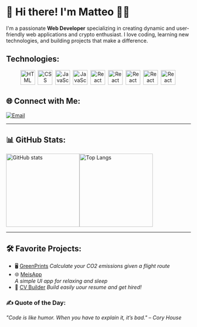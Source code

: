 # 👋 Hi there! I'm Matteo 👨‍💻

I'm a passionate **Web Developer** specializing in creating dynamic and user-friendly web applications and crypto enthusiast. I love coding, learning new technologies, and building projects that make a difference.



## Technologies:       
   <div align="center">
  <img src="https://cdn.jsdelivr.net/gh/devicons/devicon/icons/html5/html5-original.svg" title="HTML5" alt="HTML" width="40" height="40"/>&nbsp;
  <img src="https://cdn.jsdelivr.net/gh/devicons/devicon/icons/css3/css3-original.svg" title="CSS3" alt="CSS" width="40" height="40"/>&nbsp;
  <img src="https://cdn.jsdelivr.net/gh/devicons/devicon/icons/javascript/javascript-original.svg" title="JavaScript" alt="JavaScript" width="40" height="40"/>&nbsp;
  <img src="https://cdn.jsdelivr.net/gh/devicons/devicon@latest/icons/typescript/typescript-original.svg" title="TypeScript" alt="JavaScript" width="40" height="40"/>&nbsp;
  <img src="https://cdn.jsdelivr.net/gh/devicons/devicon/icons/react/react-original.svg" title="React" alt="React" width="40" height="40"/>&nbsp;
  <img src="https://cdn.jsdelivr.net/gh/devicons/devicon@latest/icons/tailwindcss/tailwindcss-original.svg"  title="Tailwind" alt="React" width="40" height="40"/>&nbsp;
   <img src="https://cdn.jsdelivr.net/gh/devicons/devicon@latest/icons/sass/sass-original.svg" title="SASS" alt="React" width="40" height="40"/>&nbsp;
    <img src="https://cdn.jsdelivr.net/gh/devicons/devicon@latest/icons/git/git-original.svg" title="Git" alt="React" width="40" height="40"/>&nbsp;
  <img src="https://cdn.jsdelivr.net/gh/devicons/devicon@latest/icons/nodejs/nodejs-original-wordmark.svg" title="Node.js" alt="React" width="40" height="40"/>&nbsp;      
</div>


## 🌐 Connect with Me:
[![Email](https://img.shields.io/badge/Email-Contact-blue)](mailto:matteonegridev@gmail.com)


---

## 📊 GitHub Stats:
<div style="display:flex">
  <img src="https://github-readme-stats.vercel.app/api?username=matteonegridev&show_icons=true&theme=tokyonight" alt="GitHub stats" height="200px"  />
  <img src="https://github-readme-stats.vercel.app/api/top-langs/?username=matteonegridev&layout=compact&theme=tokyonight" alt="Top Langs" height="200px" />
</div>

---


## 🛠️ Favorite Projects:
- 🖥️ [GreenPrints](https://greenprints.netlify.app/)
   *Calculate your CO2 emissions given a flight route*
- 🌐 [MeisApp](https://meisapp.netlify.app/)  
   *A simple UI app for relaxing and sleep*
- 📱 [CV Builder](https://jobresumemaker.netlify.app/)
   *Build easily uour resume and get hired!*
   


### ✍️ Quote of the Day:
*"Code is like humor. When you have to explain it, it’s bad." – Cory House*

